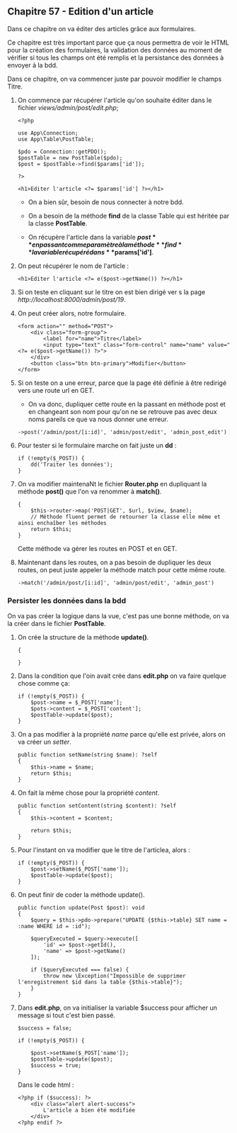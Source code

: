## Chapitre 57 - Edition d'un article

Dans ce chapitre on va éditer des articles grâce aux formulaires.

Ce chapitre est très important parce que ça nous permettra de voir le HTML pour la création des formulaires, la validation des données au moment de vérifier si tous les champs ont été remplis et la persistance des données à envoyer à la bdd.

Dans ce chapitre, on va commencer juste par pouvoir modifier le champs Titre.

1. On commence par récupérer l'article qu'on souhaite éditer dans le fichier *views/admin/post/edit.php*;

    ```
    <?php

    use App\Connection;
    use App\Table\PostTable;

    $pdo = Connection::getPDO();
    $postTable = new PostTable($pdo);
    $post = $postTable->find($params['id']);

    ?>

    <h1>Editer l'article <?= $params['id'] ?></h1>
    ```

    - On a bien sûr, besoin de nous connecter à notre bdd.

    - On a besoin de la méthode **find** de la classe Table qui est héritée par la classe **PostTable**.

    - On récupère l'article dans la variable **$post** en passant comme paramètre à la méthode **find** la variable récupéré dans **$params['id']**.

2. On peut récupérer le nom de l'article :

    ```
    <h1>Editer l'article <?= e($post->getName()) ?></h1>
    ```
3. Si on teste en cliquant sur le titre on est bien dirigé ver s la page *http://localhost:8000/admin/post/19*.

4. On peut créer alors, notre formulaire.

    ```
    <form action="" method="POST">
        <div class="form-group">
            <label for="name">Titre</label>
            <input type="text" class="form-control" name="name" value="<?= e($post->getName()) ?>">
        </div>
        <button class="btn btn-primary">Modifier</button>
    </form>
    ```

5. Si on teste on a une erreur, parce que la page été définie à être redirigé vers une route url en GET.

    - On va donc, dupliquer cette route en la passant en méthode post et en changeant son nom pour qu'on ne se retrouve pas avec deux noms pareils ce que va nous donner une erreur.

    ```
    ->post('/admin/post/[i:id]', 'admin/post/edit', 'admin_post_edit')
    ```

6. Pour tester si le formulaire marche on fait juste un **dd** :

    ```
    if (!empty($_POST)) {
        dd('Traiter les données');
    }
    ```

7. On va modifier maintenaNt le fichier **Router.php** en dupliquant la méthode **post()** que l'on va renommer à **match()**.

    ```public function post(string $url, string $view, ?string $name = null): self
    {
        $this->router->map('POST|GET', $url, $view, $name);
        // Méthode fluent permet de retourner la classe elle même et ainsi enchaîber les méthodes
        return $this;
    }
    ```

    Cette méthode va gérer les routes en POST et en GET.

8. Maintenant dans les routes, on a pas besoin de dupliquer les deux routes, on peut juste appeler la méthode match pour cette même route.

    ```
    ->match('/admin/post/[i:id]', 'admin/post/edit', 'admin_post')
    ```

### Persister les données dans la bdd

On va pas créer la logique dans la vue, c'est pas une bonne méthode, on va la créer dans le fichier **PostTable**.

1. On crée la structure de la méthode **update()**.

    ```public function update(): void 
    {
        
    }
    ```

2. Dans la condition que l'oin avait crée dans **edit.php** on va faire quelque chose comme ça:

    ```
    if (!empty($_POST)) {
        $post->name = $_POST['name'];
        $pots->content = $_POST['content'];
        $postTable->update($post);
    }
    ```

3. On a pas modifier à la propriété *name* parce qu'elle est privée, alors on va créer un *setter*.

    ```
    public function setName(string $name): ?self
    {
        $this->name = $name;
        return $this;
    }
    ```

4. On fait la même chose pour la propriété *content*.

    ```
    public function setContent(string $content): ?self
    {
        $this->content = $content;

        return $this;
    }
    ```

5. Pour l'instant on va modifier que le titre de l'articlea, alors :

    ```
    if (!empty($_POST)) {
        $post->setName($_POST['name']);
        $postTable->update($post);
    }
    ```

6. On peut finir de coder la méthode update().

    ```
    public function update(Post $post): void 
    {
        $query = $this->pdo->prepare("UPDATE {$this->table} SET name = :name WHERE id = :id");
       
        $queryExecuted = $query->execute([
            'id' => $post->getId(),
            'name' => $post->getName()
        ]);
       
        if ($queryExecuted === false) {
            throw new \Exception("Impossible de supprimer l'enregistrement $id dans la table {$this->table}");
        }
    }
    ```

7. Dans **edit.php**, on va initialiser la variable $success pour afficher un message si tout c'est bien passé.

    ```
    $success = false;

    if (!empty($_POST)) {

        $post->setName($_POST['name']);
        $postTable->update($post);
        $success = true;
    }
    ```

    Dans le code html :

    ```
    <?php if ($success): ?>
        <div class="alert alert-success">
            L'article a bien été modifiée
        </div>
    <?php endif ?>
    ```




